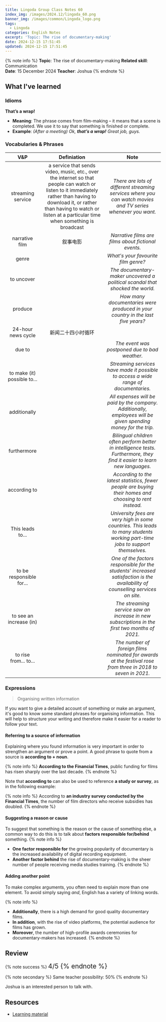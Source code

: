 ```yaml
---
title: Lingoda Group Class Notes 60
index_img: /images/2024.12/lingoda_60.png
banner_img: /images/common/Lingoda_logo.png
tags:
  - Lingoda
categories: English Notes
excerpt: 'Topic: The rise of documentary-making'
date: 2024-12-15 17:51:45
updated: 2024-12-15 17:51:45
---
```


{% note info %}
**Topic**: The rise of documentary-making
**Related skill**: Communication  
**Date**: 15 December 2024
**Teacher**: Joshua
{% endnote %}

## What I've learned

### Idioms
**That’s a wrap!**
- **Meaning**: The phrase comes from film-making – it means that a scene is completed. We use
it to say that something is finished or complete. 
- **Example**: *(After a meeting) Ok, **that’s a wrap!** Great job, guys.*

### Vocabularies & Phrases

|             V&P             |                                                                                                                 Definiation                                                                                                                  |                                                              Note                                                              |
| :-------------------------: | :------------------------------------------------------------------------------------------------------------------------------------------------------------------------------------------------------------------------------------------: | :----------------------------------------------------------------------------------------------------------------------------: |
|      streaming service      | a service that sends video, music, etc., over the internet so that people can watch or listen to it immediately rather than having to download it, or rather than having to watch or listen at a particular time when something is broadcast |          *There are lots of different streaming services where you can watch movies and TV series whenever you want.*          |
|       narrative film        |                                                                                                                   叙事电影                                                                                                                   |                                      *Narrative films are films about fictional events.*                                       |
|            genre            |                                                                                                                                                                                                                                              |                                              *What's your favourite film genre?*                                               |
|         to uncover          |                                                                                                                                                                                                                                              |                         *The documentary-maker uncovered a political scandal that shocked the world.*                          |
|           produce           |                                                                                                                                                                                                                                              |                         *How many documentaries were produced in your country in the last five years?*                         |
|     24-hour news cycle      |                                                                                                              新闻二十四小时循环                                                                                                              |                                                                                                                                |
|           due to            |                                                                                                                                                                                                                                              |                                         *The event was postponed due to bad weather.*                                          |
| to make (it) possible to... |                                                                                                                                                                                                                                              |                      *Streaming services have made it possible to access a wide range of documentaries.*                       |
|        additionally         |                                                                                                                                                                                                                                              |         *All expenses will be paid by the company. Additionally, employees will be given spending money for the trip.*         |
|         furthermore         |                                                                                                                                                                                                                                              |   *Bilingual children often perform better in intelligence tests. Furthermore, they find it easier to learn new languages.*    |
|        according to         |                                                                                                                                                                                                                                              |            *According to the latest statistics, fewer people are buying their homes and choosing to rent instead.*             |
|      This leads to...       |                                                                                                                                                                                                                                              |  *University fees are very high in some countries. This leads to many students working part-time jobs to support themselves.*  |
|  to be responsible for...   |                                                                                                                                                                                                                                              | *One of the factors responsible for the students' increased satisfaction is the availability of counselling services on site.* |
|   to see an increase (in)   |                                                                                                                                                                                                                                              |                 *The streaming service saw an increase in new subscriptions in the first two months of 2021.*                  |
|    to rise from... to...    |                                                                                                                                                                                                                                              |          *The number of foreign films nominated for awards at the festival rose from three in 2018 to seven in 2021.*          |


### Expressions
> Organising written information

If you want to give a detailed account of something or make an argument, it's good to know some standard phrases for organising information. This will help to structure your writing and therefore make it easier for a reader to follow your text.
 
#### Referring to a source of information
Explaining where you found information is very important in order to strengthen an argument or prove a point. A good phrase to quote from a source is **according to + noun**.

{% note info %}
**According to the Financial Times**, public funding for films has risen sharply over the last decade.
{% endnote %}

Note that **according to** can also be used to reference **a study or survey**, as in the following example:

{% note info %}
According to **an industry survey conducted by the Financial Times**, the number of film directors who receive subsidies has doubled.
{% endnote %}
 
#### Suggesting a reason or cause
To suggest that something is the reason or the cause of something else, a common way to do this is to talk about **factors responsible for/behind** something.
{% note info %}
- **One factor responsible for** the growing popularity of documentary is the increased availability of digital recording equipment.
- **Another factor behind** the rise of documentary-making is the sheer number of people receiving media studies training.
{% endnote %}
 
#### Adding another point
To make complex arguments, you often need to explain more than one element. To avoid simply saying *and*, English has a variety of linking words.

{% note info %}
- **Additionally**, there is a high demand for good quality documentary films.
- **In addition**, with the rise of video platforms, the potential audience for films has grown.
- **Moreover**, the number of high-profile awards ceremonies for documentary-makers has increased.
{% endnote %}

## Review

{% note success %}
<span style="font-size:1.5em;">
4/5
<span>
{% endnote %}

{% note secondary %}
<span style="font-size:1em;">
Same teacher possibility: 50%
<span>
{% endnote %}

Joshua is an interested person to talk with.

## Resources
- [Learning material](https://learn.lingoda.com/english/learning-materials/6749a42673733/download)
